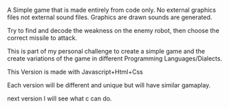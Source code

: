 ​A Simple game that is made entirely from code only. No external graphics files not external sound files. Graphics are drawn sounds are generated.

Try to find and decode the weakness on the enemy robot, then choose the correct missile to attack.

This is part of my personal challenge to create a simple game and the create variations of the game in different Programming Languages/Dialects.

This Version is made with Javascript+Html+Css

Each version will be different and unique but will have similar gamaplay.

next version I will see what c can do.
